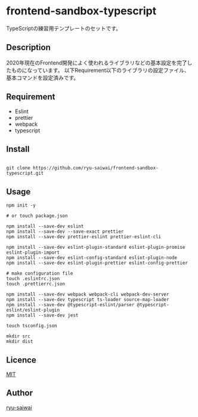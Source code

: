 frontend-sandbox-typescript
====

TypeScriptの練習用テンプレートのセットです。

## Description

2020年現在のFrontend開発によく使われるライブラリなどの基本設定を完了したものになっています。
以下Requirement以下のライブラリの設定ファイル、基本コマンドを設定済みです。

## Requirement

- Eslint
- prettier 
- webpack
- typescript

## Install

```$xslt

git clone https://github.com/ryu-saiwai/frontend-sandbox-typescript.git

```

## Usage

```$xslt
npm init -y

# or touch package.json

npm install --save-dev eslint
npm install --save-dev --save-exact prettier
npm install --save-dev prettier-eslint prettier-eslint-cli

npm install --save-dev eslint-plugin-standard eslint-plugin-promise eslint-plugin-import
npm install --save-dev eslint-config-standard eslint-plugin-node
npm install --save-dev eslint-plugin-prettier eslint-config-prettier

# make configuration file
touch .eslintrc.json
touch .prettierrc.json

npm install --save-dev webpack webpack-cli webpack-dev-server
npm install --save-dev typescript ts-loader source-map-loader
npm install --save-dev @typescript-eslint/parser @typescript-eslint/eslint-plugin
npm install --save-dev jest

touch tsconfig.json

mkdir src
mkdir dist

```

## Licence

[MIT](https://github.com/tcnksm/tool/blob/master/LICENCE)

## Author

[ryu-saiwai](https://github.com/tcnksm)